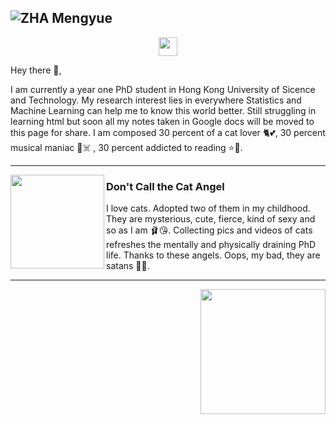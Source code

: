 ## ![ZHA Mengyue](https://github.com/Dolores2333/ZHA-Mengyue/blob/master/BlackBeachFullCroped.jpg)
<p align='center'>
<a href="https://www.instagram.com/zhamengyue/?hl=en"><img height="30" src="https://github.com/Dolores2333/ZHA-Mengyue/blob/master/instagram.png?raw=true"></a>
</p>
Hey there 👋,
</p>
I am currently a year one PhD student in Hong Kong University of Sicence and Technology. My research interest lies in everywhere Statistics and Machine Learning can help me to know this world better. Still struggling in learning html but soon all my notes taken in Google docs will be moved to this page for share. I am composed 30 percent of a cat lover 🐈💕, 30 percent musical maniac 🎼☠️ , 30 percent addicted to reading ⭐🧠.
 
  ---
 
 <p>
  <img width="150" align='left' src="https://github.com/Dolores2333/ZHA-Mengyue/blob/master/AGermanCat.jpg?raw=true">
</p>

### Don't Call the Cat Angel

I love cats. Adopted two of them in my childhood. They are mysterious, cute, fierce, kind of sexy and so as I am 🩰😘. Collecting pics and videos of cats refreshes the mentally and physically draining PhD life. Thanks to these angels. Oops, my bad, they are satans 👼😈. 

 ---

<p>
  <a href="https://github.com/Dolores2333/ZHA-Mengyue/blob/master/HalseyPaint.jpg"><img width="200" align='right' src="https://github.com/Dolores2333/ZHA-Mengyue/blob/master/HalseyPaint.jpg?raw=true"></a>
</p>
